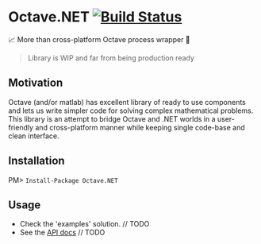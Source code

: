 # Octave.NET [![Build Status](https://travis-ci.org/triforcely/Octave.NET.svg?branch=master)](https://travis-ci.org/triforcely/Octave.NET)
📈 More than cross-platform Octave process wrapper 🔬

> Library is WIP and far from being production ready

## Motivation

Octave (and/or matlab) has excellent library of ready to use components and lets us write simpler code for solving complex
mathematical problems. This library is an attempt to bridge Octave and .NET worlds in a user-friendly and cross-platform manner while keeping 
single code-base and clean interface.

## Installation

  PM> `Install-Package Octave.NET`

## Usage

- Check the 'examples' solution. // TODO
- See the [API docs](https://github.com/triforcely/Octave.NET) // TODO
